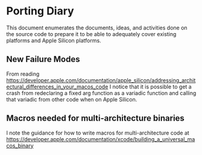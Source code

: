 # Porting Diary

This document enumerates the documents, ideas, and activities done on the source code to prepare it to be able to adequately cover existing platforms and Apple Silicon platforms.

## New Failure Modes

From reading https://developer.apple.com/documentation/apple_silicon/addressing_architectural_differences_in_your_macos_code I notice that it is possible to get a crash from redeclaring a fixed arg function as a variadic function and calling that variadic from other code when on Apple Silicon.

## Macros needed for multi-architecture binaries

I note the guidance for how to write macros for multi-architecture code at https://developer.apple.com/documentation/xcode/building_a_universal_macos_binary
